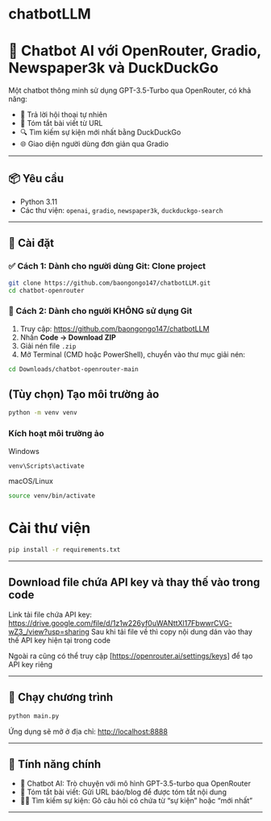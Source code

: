 # chatbotLLM
# 🤖 Chatbot AI với OpenRouter, Gradio, Newspaper3k và DuckDuckGo

Một chatbot thông minh sử dụng GPT-3.5-Turbo qua OpenRouter, có khả năng:
- 💬 Trả lời hội thoại tự nhiên
- 📰 Tóm tắt bài viết từ URL
- 🔍 Tìm kiếm sự kiện mới nhất bằng DuckDuckGo
- 🌐 Giao diện người dùng đơn giản qua Gradio

---

## 📦 Yêu cầu

- Python 3.11
- Các thư viện: `openai`, `gradio`, `newspaper3k`, `duckduckgo-search`

---

## 🔧 Cài đặt

### ✅ Cách 1: Dành cho người dùng Git: Clone project

```bash
git clone https://github.com/baongongo147/chatbotLLM.git
cd chatbot-openrouter
```

### 📁 Cách 2: Dành cho người KHÔNG sử dụng Git

1. Truy cập: https://github.com/baongongo147/chatbotLLM
2. Nhấn **Code → Download ZIP**
3. Giải nén file `.zip`
4. Mở Terminal (CMD hoặc PowerShell), chuyển vào thư mục giải nén:

```bash
cd Downloads/chatbot-openrouter-main
```

## (Tùy chọn) Tạo môi trường ảo
```bash
python -m venv venv
```
### Kích hoạt môi trường ảo
Windows
```bash
venv\Scripts\activate
```
macOS/Linux
```bash
source venv/bin/activate
```

# Cài thư viện
```bash
pip install -r requirements.txt
```

---

## Download file chứa API key và thay thế vào trong code

Link tải file chứa API key: https://drive.google.com/file/d/1z1w226yf0uWANttXl17FbwwrCVG-wZ3_/view?usp=sharing
Sau khi tải file về thì copy nội dung dán vào thay thế API key hiện tại trong code

Ngoài ra cũng có thể truy cập [https://openrouter.ai/settings/keys] để tạo API key riêng 

---

## 🚀 Chạy chương trình

```bash
python main.py
```

Ứng dụng sẽ mở ở địa chỉ: [http://localhost:8888](http://localhost:8888)

---

## 📝 Tính năng chính

- 💬 Chatbot AI: Trò chuyện với mô hình GPT-3.5-turbo qua OpenRouter
- 📄 Tóm tắt bài viết: Gửi URL báo/blog để được tóm tắt nội dung
- 🕵️‍♂️ Tìm kiếm sự kiện: Gõ câu hỏi có chứa từ “sự kiện” hoặc “mới nhất”

---


